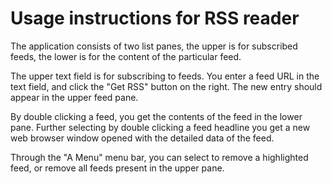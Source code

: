 Usage instructions for RSS reader
=================================

The application consists of two list panes, the upper is for subscribed feeds, the lower is for the content of the particular feed.

The upper text field is for subscribing to feeds. You enter a feed URL in the text field, and click the "Get RSS" button on the right. The new entry should appear in the upper feed pane.

By double clicking a feed, you get the contents of the feed in the lower pane. Further selecting by double clicking a feed headline you get a new web browser window opened with the detailed data of the feed.

Through the "A Menu" menu bar, you can select to remove a highlighted feed, or remove all feeds present in the upper pane.